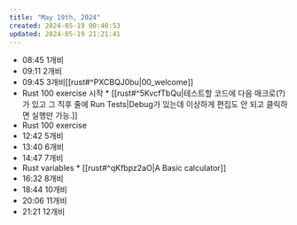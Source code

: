 ```yaml
---
title: "May 19th, 2024"
created: 2024-05-19 00:40:53
updated: 2024-05-19 21:21:41
---
```

  * 08:45 1개비
  * 09:11 2개비
  * 09:45 3개비[[rust#^PXCBQJ0bu|00_welcome]]
  *  Rust 100 exercise 시작
    * [[rust#^5KvcfTbQu|테스트할 코드에 다음 매크로(?)가 있고 그 직후 줄에 Run Tests|Debug가 있는데 이상하게 편집도 안 되고 클릭하면 실행만 가능.]]
  *  Rust 100 exercise
  * 12:42 5개비
  * 13:40 6개비
  * 14:47 7개비
  *  Rust variables
    * [[rust#^qKfbpz2aO|A Basic calculator]]
  * 16:32 8개비
  * 18:44 10개비
  * 20:06 11개비
  * 21:21 12개비